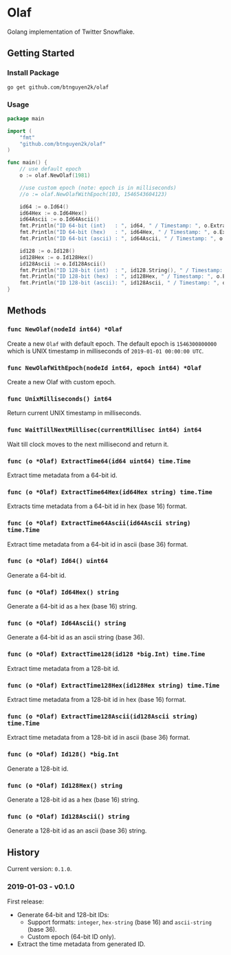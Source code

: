 # Olaf

Golang implementation of Twitter Snowflake.

## Getting Started

### Install Package

```
go get github.com/btnguyen2k/olaf
```

### Usage

```go
package main

import (
    "fmt"
    "github.com/btnguyen2k/olaf"
)

func main() {
    // use default epoch
    o := olaf.NewOlaf(1981)

    //use custom epoch (note: epoch is in milliseconds)
    //o := olaf.NewOlafWithEpoch(103, 1546543604123)

    id64 := o.Id64()
    id64Hex := o.Id64Hex()
    id64Ascii := o.Id64Ascii()
    fmt.Println("ID 64-bit (int)   : ", id64, " / Timestamp: ", o.ExtractTime64(id64))
    fmt.Println("ID 64-bit (hex)   : ", id64Hex, " / Timestamp: ", o.ExtractTime64Hex(id64Hex))
    fmt.Println("ID 64-bit (ascii) : ", id64Ascii, " / Timestamp: ", o.ExtractTime64Ascii(id64Ascii))

    id128 := o.Id128()
    id128Hex := o.Id128Hex()
    id128Ascii := o.Id128Ascii()
    fmt.Println("ID 128-bit (int)  : ", id128.String(), " / Timestamp: ", o.ExtractTime128(id128))
    fmt.Println("ID 128-bit (hex)  : ", id128Hex, " / Timestamp: ", o.ExtractTime128Hex(id128Hex))
    fmt.Println("ID 128-bit (ascii): ", id128Ascii, " / Timestamp: ", o.ExtractTime128Ascii(id128Ascii))
}
```

## Methods

### `func NewOlaf(nodeId int64) *Olaf`

Create a new `Olaf` with default epoch.
The default epoch is `1546300800000` which is UNIX timestamp in milliseconds of `2019-01-01 00:00:00 UTC`.

### `func NewOlafWithEpoch(nodeId int64, epoch int64) *Olaf`

Create a new Olaf with custom epoch.

### `func UnixMilliseconds() int64`

Return current UNIX timestamp in milliseconds.

### `func WaitTillNextMillisec(currentMillisec int64) int64`

Wait till clock moves to the next millisecond and return it.

### `func (o *Olaf) ExtractTime64(id64 uint64) time.Time`

Extract time metadata from a 64-bit id.

### `func (o *Olaf) ExtractTime64Hex(id64Hex string) time.Time`

Extracts time metadata from a 64-bit id in hex (base 16) format.

### `func (o *Olaf) ExtractTime64Ascii(id64Ascii string) time.Time`

Extract time metadata from a 64-bit id in ascii (base 36) format.

### `func (o *Olaf) Id64() uint64`

Generate a 64-bit id.

### `func (o *Olaf) Id64Hex() string`

Generate a 64-bit id as a hex (base 16) string.

### `func (o *Olaf) Id64Ascii() string`

Generate a 64-bit id as an ascii string (base 36).

### `func (o *Olaf) ExtractTime128(id128 *big.Int) time.Time`

Extract time metadata from a 128-bit id.

### `func (o *Olaf) ExtractTime128Hex(id128Hex string) time.Time`

Extract time metadata from a 128-bit id in hex (base 16) format.

### `func (o *Olaf) ExtractTime128Ascii(id128Ascii string) time.Time`

Extract time metadata from a 128-bit id in ascii (base 36) format.

### `func (o *Olaf) Id128() *big.Int`

Generate a 128-bit id.

### `func (o *Olaf) Id128Hex() string`

Generate a 128-bit id as a hex (base 16) string.

### `func (o *Olaf) Id128Ascii() string`

Generate a 128-bit id as an ascii (base 36) string.

## History

Current version: `0.1.0`.

### 2019-01-03 - v0.1.0

First release:

- Generate 64-bit and 128-bit IDs:
  - Support formats: `integer`, `hex-string` (base 16) and `ascii-string` (base 36).
  - Custom epoch (64-bit ID only).
- Extract the time metadata from generated ID.
